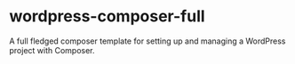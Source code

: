 # wordpress-composer-full
A full fledged composer template for setting up and managing a WordPress project with Composer.
